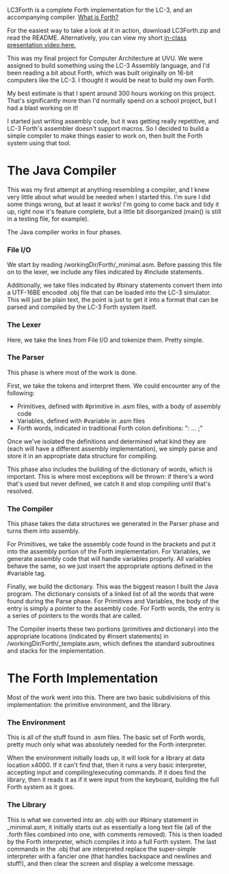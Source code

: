 LC3Forth is a complete Forth implementation for the LC-3, and an accompanying compiler.
  [What is Forth?](https://www.forth.com/starting-forth/0-starting-forth/#Introduction_for_Professionals_Forth_in_the_Real_World)

For the easiest way to take a look at it in action, download LC3Forth.zip and read the README. Alternatively, you can view my short [in-class presentation video here.](https://www.youtube.com/watch?v=alPzVbVq2TU)

This was my final project for Computer Architecture at UVU. We were assigned to build something using the LC-3 Assembly language, and I'd been reading a bit about Forth, which was built originally on 16-bit computers like the LC-3. I thought it would be neat to build my own Forth.

My best estimate is that I spent around 300 hours working on this project. That's significantly more than I'd normally spend on a school project, but I had a blast working on it!

I started just writing assembly code, but it was getting really repetitive, and LC-3 Forth's assembler doesn't support macros. So I decided to build a simple compiler to make things easier to work on, then built the Forth system using that tool.

# The Java Compiler
This was my first attempt at anything resembling a compiler, and I knew very little about what would be needed when I started this. I'm sure I did some things wrong, but at least it works! I'm going to come back and tidy it up, right now it's feature complete, but a little bit disorganized (main() is still in a testing file, for example).

The Java compiler works in four phases.

### File I/O
We start by reading /workingDir/Forth/_minimal.asm. Before passing this file on to the lexer, we include any files indicated by #include statements.

Additionally, we take files indicated by #binary statements convert them into a UTF-16BE encoded .obj file that can be loaded into the LC-3 simulator. This will just be plain text, the point is just to get it into a format that can be parsed and compiled by the LC-3 Forth system itself.

### The Lexer
Here, we take the lines from File I/O and tokenize them. Pretty simple.

### The Parser
This phase is where most of the work is done.

First, we take the tokens and interpret them. We could encounter any of the following:
* Primitives, defined with #primitive in .asm files, with a body of assembly code
* Variables, defined with #variable in .asm files
* Forth words, indicated in traditional Forth colon definitions: ": ... ;"

Once we've isolated the definitions and determined what kind they are (each will have a different assembly implementation), we simply parse and store it in an appropriate data structure for compiling.

This phase also includes the building of the dictionary of words, which is important. This is where most exceptions will be thrown: if there's a word that's used but never defined, we catch it and stop compiling until that's resolved.

### The Compiler
This phase takes the data structures we generated in the Parser phase and turns them into assembly.

For Primitives, we take the assembly code found in the brackets and put it into the assembly portion of the Forth implementation.
For Variables, we generate assembly code that will handle variables properly. All variables behave the same, so we just insert the appropriate options defined in the #variable tag.

Finally, we build the dictionary. This was the biggest reason I built the Java program. The dictionary consists of a linked list of all the words that were found during the Parse phase. For Primitives and Variables, the body of the entry is simply a pointer to the assembly code. For Forth words, the entry is a series of pointers to the words that are called.

The Compiler inserts these two portions (primitives and dictionary) into the appropriate locations (indicated by #insert statements) in /workingDir/Forth/_template.asm, which defines the standard subroutines and stacks for the implementation. 

# The Forth Implementation
Most of the work went into this. There are two basic subdivisions of this implementation: the primitive environment, and the library.

### The Environment
This is all of the stuff found in .asm files. The basic set of Forth words, pretty much only what was absolutely needed for the Forth interpreter.

When the environment initially loads up, it will look for a library at data location x4000. If it can't find that, then it runs a very basic interpreter, accepting input and compiling/executing commands. If it does find the library, then it reads it as if it were input from the keyboard, building the full Forth system as it goes.

### The Library
This is what we converted into an .obj with our #binary statement in _minimal.asm, it initially starts out as essentially a long text file (all of the .forth files combined into one, with comments removed). This is then loaded by the Forth interpreter, which compiles it into a full Forth system. The last commands in the .obj that are interpreted replace the super-simple interpreter with a fancier one (that handles backspace and newlines and stuff!), and then clear the screen and display a welcome message.
